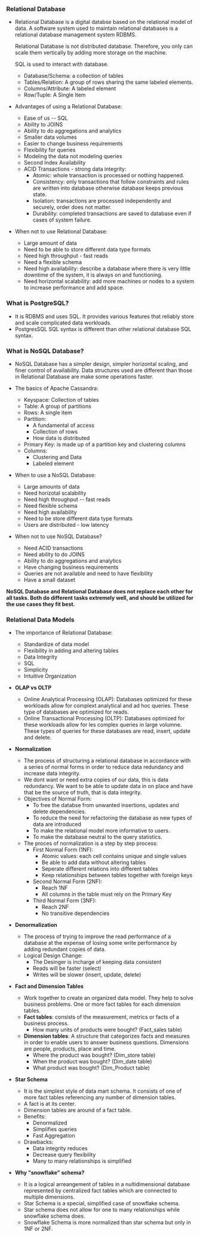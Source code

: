 ### Relational Database
- Relational Database is a digital databse based on the relational model of data. A software system used to maintain relational databases is a relational database management system RDBMS.

    Relational Database is not distributed database. Therefore, you only can scale them vertically by adding more storage on the machine.

    SQL is used to interact with database.

    + Database/Schema: a collection of tables
    + Tables/Relation: A group of rows sharing the same labeled elements.
    + Columns/Attribute: A labeled element
    + Row/Tuple: A Single Item

- Advantages of using a Relational Database:
    + Ease of us -- SQL
    + Ability to JOINS
    + Ability to do aggregations and analytics
    + Smaller data volumes
    + Easier to change business requirements
    + Flexibility for queries
    + Modeling the data not modeling queries
    + Second Index Availability
    + ACID Transactions - strong data integrity:
        + Atomic: whole transaction is processed or nothing happened.
        + Consistency: only transactions that follow constraints and rules are written into database otherwise database keeps previous state.
        + Isolation: transactions are processed independently and securely, order does not matter.
        + Durability: completed transactions are saved to database even if cases of system failure.

- When not to use Relational Database:
    + Large amount of data
    + Need to be able to store different data type formats
    + Need high throughput - fast reads
    + Need a flexible schema
    + Need high availability: describe a database  where there is very little downtime of the system, it is always on and functioning.
    + Need horizontal scalability: add more machines or nodes to a system to increase performance and add space. 

### What is PostgreSQL?
- It is RDBMS and uses SQL. It provides various features that reliably store and scale complicated data workloads.
- PostgresSQL SQL syntax is different than other relational database SQL syntax.

### What is NoSQL Database? 
- NoSQL Database has a simpler design, simpler horizontal scaling, and finer control of availability. Data structures used are different than those in Relational Database are make some operations faster.

- The basics of Apache Cassandra:
    + Keyspace: Collection of tables
    + Table: A group of partitions
    + Rows: A single item
    + Partition:
        + A fundamental of access
        + Collection of rows
        + How data is distributed
    + Primary Key: is made up of a partition key and clustering columns
    + Columns: 
        + Clustering and Data
        + Labeled element

- When to use a NoSQL Database:
    + Large amounts of data
    + Need horizotal scalability
    + Need high throughput -- fast reads
    + Need flexible schema
    + Need high availability
    + Need to be store different data type formats
    + Users are distributed - low latency

- When not to use NoSQL Database?
    + Need ACID transactions
    + Need ability to do JOINS
    + Ability to do aggregations and analytics
    + Have changing business requirements
    + Queries are not available and need to have flexibility
    + Have a small dataset
    
**NoSQL Database and Relational Database does not replace each other for all tasks. Both do different tasks extremely well, and should be utilized for the use cases they fit best.**
 
### Relational Data Models
- The importance of Relational Database:
    + Standardize of data model
    + Flexibility in adding and altering tables
    + Data Integrity
    + SQL
    + Simplicity
    + Intuitive Organization

- **OLAP vs OLTP**
    + Online Analytical Processing (OLAP): Databases optimized for these workloads allow for complext analytical and ad hoc queries. These type of databases are optimized for reads.
    + Online Transactional Processing (OLTP): Databases optimized for these workloads allow for les complex queries in large volumne. These types of queries for these databases are read, insert, update and delete.
 
- **Normalization**
    + The process of structuring a relational database in accordance with a series of normal forms in order to reduce data redundancy and increase data integrity.
    + We dont want or need extra copies of our data, this is data redundancy. We want to be able to update data in on place and have that be the source of truth, that is data integrity.
    + Objectives of Normal Form:
        + To free the databse from unwanted insertions, updates and delete dependencies.
        + To reduce the need for refactoring the database as new types of data are introduced
        + To make the relational model more informative to users.
        + To make the database neutral to the query statistics.
    + The proces of normalization is a step by step process:
        + First Normal Form (1NF): 
            + Atomic values: each cell contains unique and single values
            + Be able to add data without altering tables
            + Seperate different relations into different tables
            + Keep relationships between tables together with foreign keys
        + Second Normal Form (2NF):
            + Reach 1NF
            + All columns in the table must rely on the Primary Key
        + Third Normal Form (3NF):
            + Reach 2NF
            + No transitive dependencies

- **Denormalization**
    + The process of trying to improve the read performance of a database at the expense of losing some write performance by adding redundant copies of data. 
    + Logical Design Change:
        + The Desinger is incharge of keeping data consistent
        + Reads will be faster (select)
        + Writes will be slower (insert, update, delete)

- **Fact and Dimension Tables**
    + Work together to create an organized data model. They help to solve business problems. One or more fact tables for each dimension tables. 
    + **Fact tables**: consists of the measurement, metrics or facts of a business process.
        + How many units of products were bought? (Fact_sales table)
    + **Dimension tables**: A structure that categorizes facts and measures in order to enable users to answer business questions. Dimensions are  people, products, place and time.
        + Where the product was bought? (Dim_store table)
        + When the product was bought? (Dim_date table)
        + What product was bought? (Dim_Product table)

- **Star Schema**
    + It is the simplest style of data mart schema. It consists of one of more fact tables referencing any number of dimension tables. 
    + A fact is at its center.
    + Dimension tables are around of a fact table. 
    + Benefits:
        + Denormalized
        + Simplifies queries
        + Fast Aggregation
    + Drawbacks:
        + Data integrity reduces
        + Decrease query flexibility
        + Many to many relationships is simplified

- **Why "snowflake" schema?**
    + It is a logical arreangement of tables in a nultidimensional database represented by centralized fact tables which are connected to multiple dimensions. 
    + Star Schema is a special, simplified case of snowflake schema.
    + Star schema does not allow for one to many relationships while snowflake schema does.
    + Snowflake Schema is more normalized than star schema but only in 1NF or 2NF.
